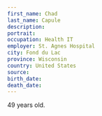 ```yaml
---
first_name: Chad
last_name: Capule
description: 
portrait: 
occupation: Health IT
employer: St. Agnes Hospital
city: Fond du Lac
province: Wisconsin
country: United States
source: 
birth_date: 
death_date: 
---
```


49 years old.